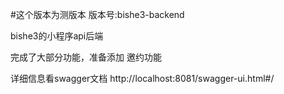 #这个版本为测版本 版本号:bishe3-backend

bishe3的小程序api后端

完成了大部分功能，准备添加 邀约功能

详细信息看swagger文档 http://localhost:8081/swagger-ui.html#/